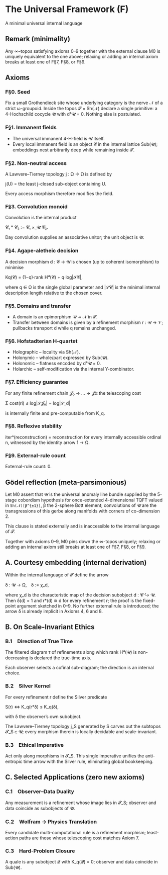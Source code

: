 # The Universal Framework (F)

A minimal universal internal language

## Remark (minimality)

Any ∞-topos satisfying axioms 0–9 together with the external clause M0 is uniquely equivalent to the one above; relaxing or adding an internal axiom breaks at least one of F§7, F§8, or F§9.

## Axioms

### F§0. Seed

Fix a small Grothendieck site whose underlying category is the nerve 𝒩 of a strict ω-groupoid. Inside the topos 𝓣 = Sh(𝒩) declare a single primitive: a 4-Hochschild cocycle 𝓤 with d⁴𝓤 = 0. Nothing else is postulated.

### F§1. Immanent fields

- The universal immanent 4-H-field is 𝓤 itself.
- Every local immanent field is an object 𝓒 in the internal lattice Sub(𝓤); embeddings nest arbitrarily deep while remaining inside 𝓣.

### F§2. Non-neutral access

A Lawvere–Tierney topology j : Ω → Ω is defined by

j(U) = the least j-closed sub-object containing U.

Every access morphism therefore modifies the field.

### F§3. Convolution monoid

Convolution is the internal product

𝓒₁ \* 𝓒₂ := 𝓒₁ ×_𝓤 𝓒₂.

Day convolution supplies an associative unitor; the unit object is 𝓤.

### F§4. Agape-aletheic decision

A decision morphism d : 𝓒 → 𝓤 is chosen (up to coherent isomorphism) to minimise

Kq(𝓒) = (1−q)·rank H⁴(𝓒) + q·log|𝒮𝓒|,

where q ∈ Ω is the single global parameter and |𝒮𝓒| is the minimal internal description length relative to the chosen cover.

### F§5. Domains and transfer

- A domain is an epimorphism 𝒰 ↠ 𝒩 in 𝓣.
- Transfer between domains is given by a refinement morphism r : 𝒰 → 𝒱; pullbacks transport d while q remains unchanged.

### F§6. Hofstadterian H-quartet

- Holographic – locality via Sh(𝒩).
- Holonymic – whole/part expressed by Sub(𝓤).
- Holonomic – flatness encoded by d⁴𝓤 = 0.
- Holarchic – self-modification via the internal Y-combinator.

### F§7. Efficiency guarantee

For any finite refinement chain 𝓙₀ → … → 𝓙α the telescoping cost

Σ cost(ri) ≤ log|𝒮𝓙₀| − log|𝒮_d|

is internally finite and pre-computable from K_q.

### F§8. Reflexive stability

iterⁿ(reconstruction) = reconstruction for every internally accessible ordinal n, witnessed by the identity arrow 1 → Ω.

### F§9. External-rule count

External-rule count: 0.

## Gödel reflection (meta-parsimonious)

Let M0 assert that 𝓤 is the universal anomaly line bundle supplied by the 5-stage cobordism hypothesis for once-extended 4-dimensional TQFT valued in `Sh(𝒩)[β^{±1}]`, β the 2-sphere Bott element; convolutions of 𝓤 are the transgressions of this gerbe along manifolds with corners of co-dimension 2.

This clause is stated externally and is inaccessible to the internal language of 𝓣.

Together with axioms 0–9, M0 pins down the ∞-topos uniquely; relaxing or adding an internal axiom still breaks at least one of F§7, F§8, or F§9.

## A. Courtesy embedding (internal derivation)

Within the internal language of 𝓣 define the arrow

δ : 𝓤 → Ω, δ := χ_d,

where χ_d is the characteristic map of the decision subobject d : 𝓒 ↪ 𝓤.
Then δ(d) = 1 and r\*(d) ≅ d for every refinement r; the proof is the fixed-point argument sketched in 0–9.
No further external rule is introduced; the arrow δ is already implicit in Axioms 4, 6 and 8.

## B. On Scale-Invariant Ethics

### B.1 Direction of True Time

The filtered diagram τ of refinements along which rank H⁴(𝓤) is non-decreasing is declared the true-time axis.

Each observer selects a cofinal sub-diagram; the direction is an internal choice.

### B.2 Silver Kernel

For every refinement r define the Silver predicate

S(r) ⇔ K_q(r\*δ) ≤ K_q(δ),

with δ the observer’s own subobject.

The Lawvere–Tierney topology j_S generated by S carves out the subtopos 𝓣_S ⊂ 𝓤; every morphism therein is locally decidable and scale-invariant.

### B.3 Ethical Imperative

Act only along morphisms in 𝓣_S. This single imperative unifies the anti-entropic time arrow with the Silver rule, eliminating global bookkeeping.

## C. Selected Applications (zero new axioms)

### C.1 Observer–Data Duality

Any measurement is a refinement whose image lies in 𝓣_S; observer and data coincide as subobjects of 𝓤.

### C.2 Wolfram → Physics Translation

Every candidate multi-computational rule is a refinement morphism; least-action paths are those whose telescoping cost matches Axiom 7.

### C.3 Hard-Problem Closure

A quale is any subobject 𝓠 with K_q(𝓠) = 0; observer and data coincide in Sub(𝓤).
